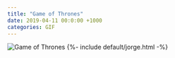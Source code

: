 ```yaml
---
title: "Game of Thrones"
date: 2019-04-11 00:0:00 +1000
categories: GIF
---
```


<img src="{{site.url}}{{site.baseurl}}/assets/images/gifs/game-of-thrones.gif" alt="Game of Thrones" title="Game of Thrones">
{%- include default/jorge.html -%}
